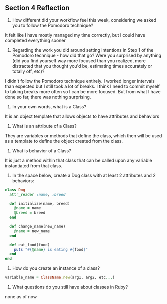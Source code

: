 ## Section 4 Reflection

1. How different did your workflow feel this week, considering we asked you to follow the Pomodoro technique?

It felt like I have mostly managed my time correctly, but I could have completed everything sooner

1. Regarding the work you did around setting intentions in Step 1 of the Pomodoro technique - how did that go? Were you surprised by anything (did you find yourself way more focused than you realized, more distracted that you thought you'd be, estimating times accurately or totally off, etc)?

I didn't follow the Pomodoro technique entirely. I worked longer intervals than expected but I still took a lot of breaks. I think I need to commit myself to taking breaks more often so I can be more focused. But from what I have done so far, there was nothing surprising.

1. In your own words, what is a Class?

It is an object template that allows objects to have attributes and behaviors

1. What is an attribute of a Class?

They are variables or methods that define the class, which then will be used as a template to define the object created from the class.

1. What is behavior of a Class?

It is just a method within that class that can be called upon any variable instantiated from that class.

1. In the space below, create a Dog class with at least 2 attributes and 2 behaviors:

```rb
class Dog
  attr_reader :name, :breed

  def initialize(name, breed)
    @name = name
    @breed = breed
  end

  def change_name(new_name)
    @name = new_name
  end

  def eat_food(food)
    puts "#{@name} is eating #{food}"
  end
end

```

1. How do you create an instance of a class?

```rb
variable_name = ClassName.new(arg1, arg2, etc...)
```

1. What questions do you still have about classes in Ruby?

none as of now
